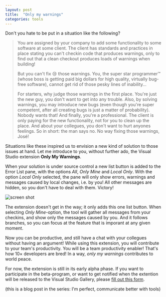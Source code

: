 ```yaml
---
layout: post
title:  "Only my warnings"
categories: tools
---
```


Don't you hate to be put in a situation like the following?

> You are assigned by your company to add some functionality to some software at
> some client. The client has standards and practices in place stating you can't checkin code that produces warnings, only to find
> out that a clean checkout produces loads of warnings when building!
> 
> But you can't fix 😢 those warnings. You, the super star programmer™ (whose boss is getting
> paid big dollars for high quality, virtually bug-free software), cannot get rid of those pesky lines of inability…
>
> For starters, why judge those warnings in the first place. You're just the new guy, you don't want to get into any trouble. Also, 
> by solving warnings, you may introduce new bugs (even though you're super competent, after all creating bugs is just a matter of probability). 
> Nobody wants that! And finally, you're a professional. The client is only paying for the new functionality, not for you to clean
> up the place. And about your collegues, you don't want to hurt anyones feelings. 
> So in short: the man says no. No way fixing those warnings, José!

Situations like these inspired us to envision a new kind of solution to those issues at hand. Let me introduce to you, without further ado, the Visual Studio extension **Only My Warnings**. 

When your solution is under source control a new list button is added to the Error List pane, with the options *All*, *Only Mine* and *Local Only*. 
With the option *Local Only* selected, the pane will only show errors, warnings and messages caused by local changes, i.e. by you!
All other messages are hidden, so you don't have to deal with them. Victory!

![screen shot]({{site.baseurl}}/images/Only-my-warnings_error-list.png "Error List window from Visual Studio 2015 Community Edition")

The extension doesn't get in the way; it only adds this one list button.
When selecting *Only Mine*-option, the tool will gather all messages from your checkins, and show only the messages caused by you. 
And it follows branches, so you can focus at the feature that is imporant at any given moment.

Now you can be productive, and still have a chat with your collegues without having an argument! While using this extension, you
will contribute to your team's productivity. You will be a team productivity enabler! That's how 10× developers are bred!
In a way, *only my warnings* contributes to world peace.

For now, the extension is still in its early alpha phase. If you want to participate in the beta-program, or want to get notified
when the extention will be released to the Visual Studio Gallery, please 
[fill out this form](https://docs.google.com/forms/d/e/1FAIpQLScMYh6JqrQn-dEA8hzIGJdJsV5-9ufCuTkfczPeXlBjNoB7KA/viewform).

(this is a blog post in the series: I'm perfect, communicate better with tools)
